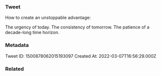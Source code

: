 ### Tweet
How to create an unstoppable advantage:

The urgency of today. 
The consistency of tomorrow. 
The patience of a decade-long time horizon.

### Metadata
Tweet ID: 1500878062015193097
Created At: 2022-03-07T16:56:29.000Z

### Related

